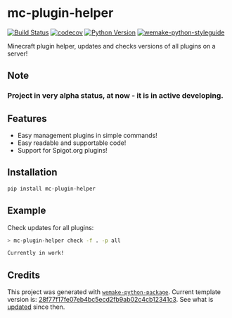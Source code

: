 # mc-plugin-helper

[![Build Status](https://github.com/PerchunPak/mc-plugin-helper/workflows/test/badge.svg?branch=main&event=push)](https://github.com/PerchunPak/mc-plugin-helper/actions?query=workflow%3Atest)
[![codecov](https://codecov.io/gh/PerchunPak/mc-plugin-helper/branch/master/graph/badge.svg)](https://codecov.io/gh/PerchunPak/mc-plugin-helper)
[![Python Version](https://img.shields.io/pypi/pyversions/mc-plugin-helper.svg)](https://pypi.org/project/mc-plugin-helper/)
[![wemake-python-styleguide](https://img.shields.io/badge/style-wemake-000000.svg)](https://github.com/wemake-services/wemake-python-styleguide)

Minecraft plugin helper, updates and checks versions of all plugins on a server!

## Note

### Project in very alpha status, at now - it is in active developing.


## Features

- Easy management plugins in simple commands!
- Easy readable and supportable code!
- Support for Spigot.org plugins!


## Installation

```bash
pip install mc-plugin-helper
```


## Example

Check updates for all plugins:

```bash
> mc-plugin-helper check -f . -p all

Currently in work!
```


## Credits

This project was generated with [`wemake-python-package`](https://github.com/wemake-services/wemake-python-package). Current template version is: [28f77f17fe07eb4bc5ecd2fb9ab02c4cb12341c3](https://github.com/wemake-services/wemake-python-package/tree/28f77f17fe07eb4bc5ecd2fb9ab02c4cb12341c3). See what is [updated](https://github.com/wemake-services/wemake-python-package/compare/28f77f17fe07eb4bc5ecd2fb9ab02c4cb12341c3...master) since then.
